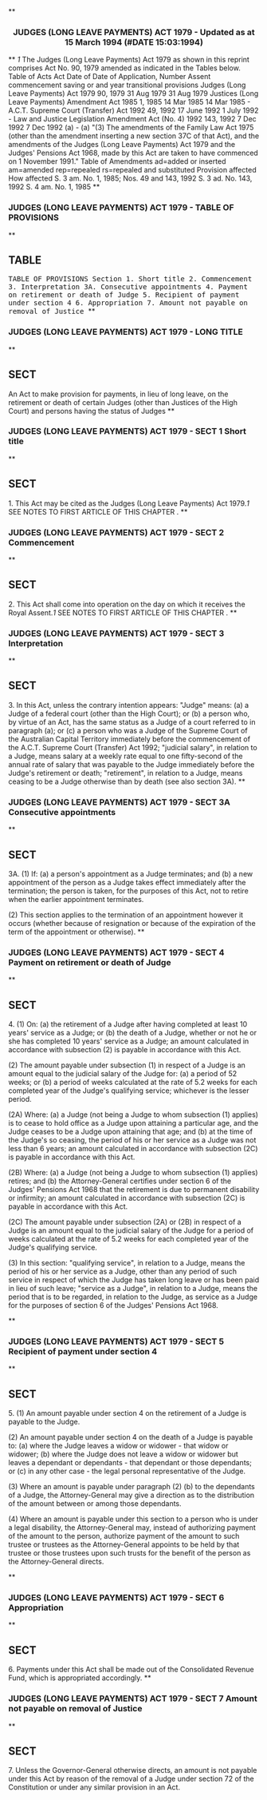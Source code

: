 **<b>

### <center><name>JUDGES (LONG LEAVE PAYMENTS) ACT 1979 - Updated as at 15 March 1994 (#DATE 15:03:1994) </name></center>
</b>** *1* The Judges (Long Leave Payments) Act 1979 as shown in this reprint comprises Act No. 90, 1979 amended as indicated in the Tables below.<lf>                                  Table of Acts<lf>     Act              Date of            Date of                Application,<lf>     Number           Assent             commencement           saving or<lf>     and year                                                   transitional<lf>                                                                provisions<lf>     Judges (Long Leave Payments) Act 1979<lf>     90, 1979        31 Aug 1979         31 Aug 1979<lf>     Justices (Long Leave Payments) Amendment Act 1985<lf>     1, 1985         14 Mar 1985         14 Mar 1985                      -<lf>     A.C.T. Supreme Court (Transfer) Act 1992<lf>     49, 1992        17 June 1992        1 July 1992                      -<lf>     Law and Justice Legislation Amendment Act (No. 4) 1992<lf>     143, 1992       7 Dec 1992          7 Dec 1992 (a)                   -<lf>       (a) "(3) The amendments of the Family Law Act 1975 (other than the<lf>     amendment inserting a new section 37C of that Act), and the amendments<lf>     of the Judges (Long Leave Payments) Act 1979 and the Judges' Pensions<lf>     Act 1968, made by this Act are taken to have commenced on 1 November<lf>     1991."<lf>                                 Table of Amendments<lf>     ad=added or inserted am=amended rep=repealed rs=repealed and substituted<lf>     Provision affected   How affected<lf>     S. 3                 am. No. 1, 1985;  Nos. 49 and 143, 1992<lf>     S. 3                 ad. No. 143, 1992<lf>     S. 4                 am. No. 1, 1985<lf> </lf></lf></lf></lf></lf></lf></lf></lf></lf></lf></lf></lf></lf></lf></lf></lf></lf></lf></lf></lf></lf></lf></lf></lf></lf>
**<b>

### <name>JUDGES (LONG LEAVE PAYMENTS) ACT 1979 - TABLE OF PROVISIONS </name>
</b>** 

## TABLE
<tables> <tt>                      TABLE OF PROVISIONS<lf> Section<lf>     1\.    Short title<lf>     2\.    Commencement<lf>     3\.    Interpretation<lf>    3A.    Consecutive appointments<lf>     4\.    Payment on retirement or death of Judge<lf>     5\.    Recipient of payment under section 4<lf>     6\.    Appropriation<lf>     7\.    Amount not payable on removal of Justice<lf> </lf></lf></lf></lf></lf></lf></lf></lf></lf></lf></tt></tables>
**<b>

### <name>JUDGES (LONG LEAVE PAYMENTS) ACT 1979 - LONG TITLE </name>
</b>** 

## SECT
<sect>       An Act to make provision for payments, in lieu of long leave,<lf>         on the retirement or death of certain Judges (other than<lf>            Justices of the High Court) and persons having the<lf>                           status of Judges<lf> </lf></lf></lf></lf></sect>
**<b>

### <name>JUDGES (LONG LEAVE PAYMENTS) ACT 1979 - SECT 1 Short title </name>
</b>** 

## SECT
<sect>   1\. This Act may be cited as the Judges (Long Leave Payments) Act 1979.*1* SEE NOTES TO FIRST ARTICLE OF THIS CHAPTER . </sect>
**<b>

### <name>JUDGES (LONG LEAVE PAYMENTS) ACT 1979 - SECT 2 Commencement </name>
</b>** 

## SECT
<sect>   2\. This Act shall come into operation on the day on which it receives the Royal Assent.*1* SEE NOTES TO FIRST ARTICLE OF THIS CHAPTER . </sect>
**<b>

### <name>JUDGES (LONG LEAVE PAYMENTS) ACT 1979 - SECT 3 Interpretation </name>
</b>** 

## SECT
<sect>   3\. In this Act, unless the contrary intention appears:<lf>   "Judge" means:<lf>   (a) a Judge of a federal court (other than the High Court);  or<lf>   (b) a person who, by virtue of an Act, has the same status as a Judge of a court referred to in paragraph (a); or<lf>   (c) a person who was a Judge of the Supreme Court of the Australian Capital Territory immediately before the commencement of the A.C.T. Supreme Court (Transfer) Act 1992;<lf>   "judicial salary", in relation to a Judge, means salary at a weekly rate equal to one fifty-second of the annual rate of salary that was payable to the Judge immediately before the Judge's retirement or death;<lf>   "retirement", in relation to a Judge, means ceasing to be a Judge otherwise than by death (see also section 3A). </lf></lf></lf></lf></lf></lf></sect>
**<b>

### <name>JUDGES (LONG LEAVE PAYMENTS) ACT 1979 - SECT 3A Consecutive appointments </name>
</b>** 

## SECT
<sect>   3A. (1) If:<lf>   (a) a person's appointment as a Judge terminates; and<lf>   (b) a new appointment of the person as a Judge takes effect immediately after the termination;<lf> the person is taken, for the purposes of this Act, not to retire when the earlier appointment terminates. 

<lf>   (2) This section applies to the termination of an appointment however it occurs (whether because of resignation or because of the expiration of the term of the appointment or otherwise). </lf>
</lf></lf></lf></sect>
**<b>

### <name>JUDGES (LONG LEAVE PAYMENTS) ACT 1979 - SECT 4 Payment on retirement or death of Judge </name>
</b>** 

## SECT
<sect>   4\. (1) On:<lf>   (a) the retirement of a Judge after having completed at least 10 years' service as a Judge; or<lf>   (b) the death of a Judge, whether or not he or she has completed 10 years' service as a Judge;<lf> an amount calculated in accordance with subsection (2) is payable in accordance with this Act. 

<lf>   (2) The amount payable under subsection (1) in respect of a Judge is an amount equal to the judicial salary of the Judge for:<lf>   (a) a period of 52 weeks; or<lf>   (b) a period of weeks calculated at the rate of 5.2 weeks for each completed year of the Judge's qualifying service;<lf> whichever is the lesser period. <p><lf>   (2A) Where:<lf>   (a) a Judge (not being a Judge to whom subsection (1) applies) is to cease to hold office as a Judge upon attaining a particular age, and the Judge ceases to be a Judge upon attaining that age; and<lf>   (b) at the time of the Judge's so ceasing, the period of his or her service as a Judge was not less than 6 years;<lf> an amount calculated in accordance with subsection (2C) is payable in accordance with this Act. <p><lf>   (2B) Where:<lf>   (a) a Judge (not being a Judge to whom subsection (1) applies) retires; and<lf>   (b) the Attorney-General certifies under section 6 of the Judges' Pensions Act 1968 that the retirement is due to permanent disability or infirmity;<lf> an amount calculated in accordance with subsection (2C) is payable in accordance with this Act. <p><lf>   (2C) The amount payable under subsection (2A) or (2B) in respect of a Judge is an amount equal to the judicial salary of the Judge for a period of weeks calculated at the rate of 5.2 weeks for each completed year of the Judge's qualifying service. <p><lf>   (3) In this section:<lf>   "qualifying service", in relation to a Judge, means the period of his or her service as a Judge, other than any period of such service in respect of which the Judge has taken long leave or has been paid in lieu of such leave;<lf>   "service as a Judge", in relation to a Judge, means the period that is to be regarded, in relation to the Judge, as service as a Judge for the purposes of section 6 of the Judges' Pensions Act 1968\. </lf></lf></lf></p></lf></p></lf></lf></lf></lf></p></lf></lf></lf></lf></p></lf></lf></lf></lf>
</lf></lf></lf></sect>
**<b>

### <name>JUDGES (LONG LEAVE PAYMENTS) ACT 1979 - SECT 5 Recipient of payment under section 4 </name>
</b>** 

## SECT
<sect>   5\. (1) An amount payable under section 4 on the retirement of a Judge is payable to the Judge. 

<lf>   (2) An amount payable under section 4 on the death of a Judge is payable to:<lf>   (a) where the Judge leaves a widow or widower - that widow or widower;<lf>   (b) where the Judge does not leave a widow or widower but leaves a dependant or dependants - that dependant or those dependants; or<lf>   (c) in any other case - the legal personal representative of the Judge. <p><lf>   (3) Where an amount is payable under paragraph (2) (b) to the dependants of a Judge, the Attorney-General may give a direction as to the distribution of the amount between or among those dependants. <p><lf>   (4) Where an amount is payable under this section to a person who is under a legal disability, the Attorney-General may, instead of authorizing payment of the amount to the person, authorize payment of the amount to such trustee or trustees as the Attorney-General appoints to be held by that trustee or those trustees upon such trusts for the benefit of the person as the Attorney-General directs. </lf></p></lf></p></lf></lf></lf></lf>
</sect>
**<b>

### <name>JUDGES (LONG LEAVE PAYMENTS) ACT 1979 - SECT 6 Appropriation </name>
</b>** 

## SECT
<sect>   6\. Payments under this Act shall be made out of the Consolidated Revenue Fund, which is appropriated accordingly. </sect>
**<b>

### <name>JUDGES (LONG LEAVE PAYMENTS) ACT 1979 - SECT 7 Amount not payable on removal of Justice </name>
</b>** 

## SECT
<sect>   7\. Unless the Governor-General otherwise directs, an amount is not payable under this Act by reason of the removal of a Judge under section 72 of the Constitution or under any similar provision in an Act. </sect>
